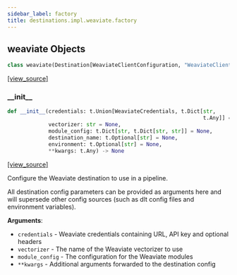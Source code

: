 ```yaml
---
sidebar_label: factory
title: destinations.impl.weaviate.factory
---
```


## weaviate Objects

```python
class weaviate(Destination[WeaviateClientConfiguration, "WeaviateClient"])
```

[[view_source]](https://github.com/dlt-hub/dlt/blob/3739c9ac839aafef713f6d5ebbc6a81b2a39a1b0/dlt/destinations/impl/weaviate/factory.py#L15)

### \_\_init\_\_

```python
def __init__(credentials: t.Union[WeaviateCredentials, t.Dict[str,
                                                              t.Any]] = None,
             vectorizer: str = None,
             module_config: t.Dict[str, t.Dict[str, str]] = None,
             destination_name: t.Optional[str] = None,
             environment: t.Optional[str] = None,
             **kwargs: t.Any) -> None
```

[[view_source]](https://github.com/dlt-hub/dlt/blob/3739c9ac839aafef713f6d5ebbc6a81b2a39a1b0/dlt/destinations/impl/weaviate/factory.py#L27)

Configure the Weaviate destination to use in a pipeline.

All destination config parameters can be provided as arguments here and will supersede other config sources (such as dlt config files and environment variables).

**Arguments**:

- `credentials` - Weaviate credentials containing URL, API key and optional headers
- `vectorizer` - The name of the Weaviate vectorizer to use
- `module_config` - The configuration for the Weaviate modules
- `**kwargs` - Additional arguments forwarded to the destination config

